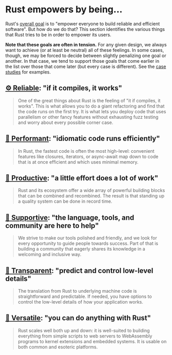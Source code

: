 # Rust empowers by being...

Rust's [overall goal](./goals.md) is to "empower everyone to build reliable and efficient software". But how do we do that? This section identifies the various things that Rust tries to be in order to empower its users.

**Note that these goals are often in tension.** For any given design, we always want to achieve (or at least be neutral) all of these feelings. In some cases, though, we may be forced to decide between slightly penalizing one goal or another. In that case, we tend to support those goals that come earlier in the list over those that come later (but every case is different). See the [case studies](./case_studies.md) for examples.

## [⚙️ Reliable](./how_rust_feels/reliable.md): "if it compiles, it works"

> One of the great things about Rust is the feeling of "it if compiles, it works". This is what allows you to do a giant refactoring and find that the code runs on the first try. It is what lets you deploy code that uses parallelism or other fancy features without exhausting fuzz testing and worry about every possible corner case.

## [🐎 Performant](./how_rust_feels/performant.md): "idiomatic code runs efficiently"

> In Rust, the fastest code is often the most high-level: convenient features like closures, iterators, or async-await map down to code that is at once efficient and which uses minimal memory.

## [🧩 Productive](./how_rust_feels/productive.md): "a little effort does a lot of work"

> Rust and its ecosystem offer a wide array of powerful building blocks that can be combined and recombined. The result is that standing up a quality system can be done in record time.

## [🥰 Supportive](./how_rust_feels/supportive.md): "the language, tools, and community are here to help"

> We strive to make our tools polished and friendly, and we look for every opportunity to guide people towards success. Part of that is building a community that eagerly shares its knowledge in a welcoming and inclusive way.

## [🔧 Transparent](./how_rust_feels/transparent.md): "predict and control low-level details"

> The translation from Rust to underlying machine code is straightforward and predictable. If needed, you have options to control the low-level details of how your application works.

## [🤸 Versatile](./how_rust_feels/versatile.md): "you can do anything with Rust"

> Rust scales well both up and down: it is well-suited to building everything from simple scripts to web servers to WebAssembly programs to kernel extensions and embedded systems. It is usable on both common and esoteric platforms.
